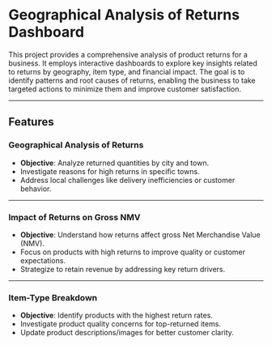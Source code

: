 # Geographical Analysis of Returns Dashboard

This project provides a comprehensive analysis of product returns for a business. It employs interactive dashboards to explore key insights related to returns by geography, item type, and financial impact. The goal is to identify patterns and root causes of returns, enabling the business to take targeted actions to minimize them and improve customer satisfaction.

---

## Features

### Geographical Analysis of Returns
- **Objective**: Analyze returned quantities by city and town.
- Investigate reasons for high returns in specific towns.
- Address local challenges like delivery inefficiencies or customer behavior.

---

### Impact of Returns on Gross NMV
- **Objective**: Understand how returns affect gross Net Merchandise Value (NMV).
- Focus on products with high returns to improve quality or customer expectations.
- Strategize to retain revenue by addressing key return drivers.

---

### Item-Type Breakdown
- **Objective**: Identify products with the highest return rates.
- Investigate product quality concerns for top-returned items.
- Update product descriptions/images for better customer clarity.
